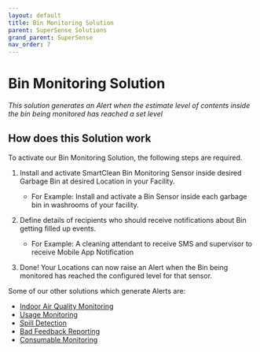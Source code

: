 ```yaml
---
layout: default
title: Bin Monitoring Solution
parent: SuperSense Solutions
grand_parent: SuperSense
nav_order: 7
---
```

# Bin Monitoring Solution
*This solution generates an Alert when the estimate level of contents inside the bin being monitored has reached a set level*

## How does this Solution work
To activate our Bin Monitoring Solution, the following steps are required.

1. Install and activate SmartClean Bin Monitoring Sensor inside desired Garbage Bin at desired Location in your Facility.
   - For Example: Install and activate a Bin Sensor inside each garbage bin in washrooms of your facility.
   
2. Define details of recipients who should receive notifications about Bin getting filled up events.
   - For Example: A cleaning attendant to receive SMS and supervisor to receive Mobile App Notification

3. Done! Your Locations can now raise an Alert when the Bin being monitored has reached the configured level for that sensor.

Some of our other solutions which generate Alerts are:
- [Indoor Air Quality Monitoring](/vcs_aq.html)
- [Usage Monitoring](/vcs_pc.html)
- [Spill Detection](/vcs_wd.html)
- [Bad Feedback Reporting](/vcs_fd.html)
- [Consumable Monitoring](/vcs_cmd.html)